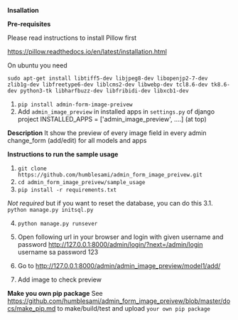 **Insallation**

**Pre-requisites**

Please read instructions to install Pillow first

https://pillow.readthedocs.io/en/latest/installation.html

On ubuntu you need

`sudo apt-get install libtiff5-dev libjpeg8-dev libopenjp2-7-dev zlib1g-dev libfreetype6-dev liblcms2-dev libwebp-dev tcl8.6-dev tk8.6-dev python3-tk libharfbuzz-dev libfribidi-dev libxcb1-dev`

1. `pip install admin-form-image-preivew`
2. Add `admin_image_preview` in installed apps in `settings.py` of django project
    INSTALLED_APPS = ['admin_image_preview', ....] (at top)


**Description**
It show the preview of every image field in every admin change_form (add/edit) for all models and apps

**Instructions to run the sample usage**
1. `git clone https://github.com/humblesami/admin_form_image_preivew.git`
2. `cd admin_form_image_preivew/sample_usage`
3. `pip install -r requirements.txt`

*Not required* but if you want to reset the database, you can do this
3.1. `python manage.py initsql.py`


4. `python manage.py runsever`

5. Open following url in your browser and login with given username and password
http://127.0.0.1:8000/admin/login/?next=/admin/login
username
sa
password
123

6. Go to
http://127.0.0.1:8000/admin/admin_image_preview/model1/add/

7. Add image to check preview

**Make you own pip package**
See https://github.com/humblesami/admin_form_image_preivew/blob/master/docs/make_pip.md to make/build/test and upload `your own pip package`
